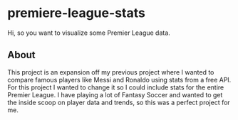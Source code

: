 # premiere-league-stats

Hi, so you want to visualize some Premier League data.

## About

This project is an expansion off my previous project where I wanted to compare famous players like Messi and Ronaldo using stats from a free API. For this project I wanted to change it so I could include stats for the entire Premier League. I have playing a lot of Fantasy Soccer and wanted to get the inside scoop on player data and trends, so this was a perfect project for me.

